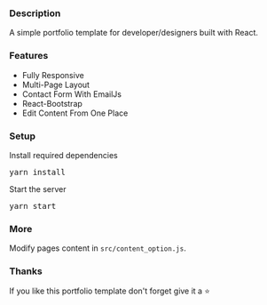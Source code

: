 ### Description

A simple portfolio template for developer/designers built with React. 


### Features

- Fully Responsive
- Multi-Page Layout
- Contact Form With EmailJs
- React-Bootstrap
- Edit Content From One Place

### Setup

 
Install required dependencies

<pre>yarn install</pre>


Start the server

<pre>yarn start</pre>

### More

Modify pages content in  `src/content_option.js`.

### Thanks

If you like this portfolio template don't forget give it a ⭐ 
